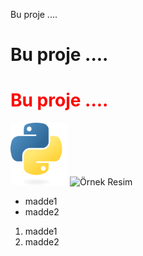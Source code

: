 Bu proje ....
<h1>Bu proje ....</h1>
<h1 style="color:red">Bu proje ....</h1>
<img height="100px" src="python1.png" alt="Örnek Resim"/>
<img height="100px" src="https://cdn.worldvectorlogo.com/logos/python-3.svg" alt="Örnek Resim"/>


<ul>
    <li>madde1</li>
    <li>madde2</li>
</ul>
<ol>
    <li>madde1</li>
    <li>madde2</li>
</ol>
